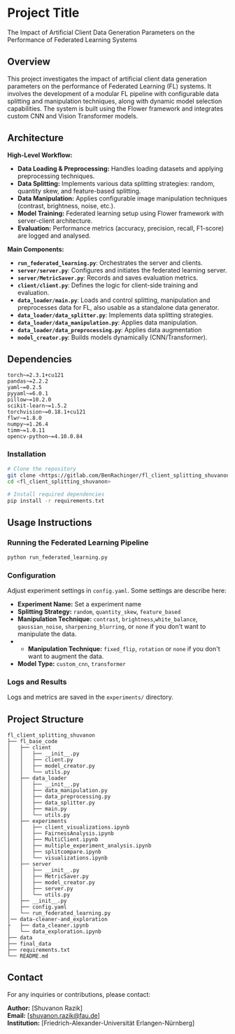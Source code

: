 # Project Title

The Impact of Artificial Client Data Generation Parameters on the Performance of Federated Learning Systems

## Overview
This project investigates the impact of artificial client data generation parameters on the performance of Federated Learning (FL) systems. It involves the development of a modular FL pipeline with configurable data splitting and manipulation techniques, along with dynamic model selection capabilities. The system is built using the Flower framework and integrates custom CNN and Vision Transformer models.

## Architecture

**High-Level Workflow:**
- **Data Loading & Preprocessing:** Handles loading datasets and applying preprocessing techniques.
- **Data Splitting:** Implements various data splitting strategies: random, quantity skew, and feature-based splitting.
- **Data Manipulation:** Applies configurable image manipulation techniques (contrast, brightness, noise, etc.).
- **Model Training:** Federated learning setup using Flower framework with server-client architecture.
- **Evaluation:** Performance metrics (accuracy, precision, recall, F1-score) are logged and analysed.

**Main Components:**
- **`run_federated_learning.py`**: Orchestrates the server and clients.
- **`server/server.py`**: Configures and initiates the federated learning server.
- **`server/MetricSaver.py`**: Records and saves evaluation metrics.
- **`client/client.py`**: Defines the logic for client-side training and evaluation.
- **`data_loader/main.py`**: Loads and control splitting, manipulation and preprocesses data for FL, also usable as a standalone data generator.
- **`data_loader/data_splitter.py`**: Implements data splitting strategies.
- **`data_loader/data_manipulation.py`**: Applies data manipulation.
- **`data_loader/data_preprocessing.py`**: Applies data augmentation
- **`model_creator.py`**: Builds models dynamically (CNN/Transformer).

## Dependencies
```
torch~=2.3.1+cu121
pandas~=2.2.2
yaml~=0.2.5
pyyaml~=6.0.1
pillow~=10.2.0
scikit-learn~=1.5.2
torchvision~=0.18.1+cu121
flwr~=1.8.0
numpy~=1.26.4
timm~=1.0.11
opencv-python~=4.10.0.84
```

### Installation
```bash
# Clone the repository
git clone <https://gitlab.com/BenRachinger/fl_client_splitting_shuvanon.git>
cd <fl_client_splitting_shuvanon>

# Install required dependencies
pip install -r requirements.txt
```

## Usage Instructions

### Running the Federated Learning Pipeline
```bash
python run_federated_learning.py
```

### Configuration
Adjust experiment settings in `config.yaml`. Some settings are describe here:
- **Experiment Name:** Set a experiment name
- **Splitting Strategy:** `random`, `quantity_skew`, `feature_based`
- **Manipulation Technique:** `contrast`, `brightness`,`white_balance`, `gaussian_noise`, `sharpening_blurring`, or `none` if you don't want to manipulate the data.
- - **Manipulation Technique:** `fixed_flip`, `rotation` or `none` if you don't want to augment the data.
- **Model Type:** `custom_cnn`, `transformer`

### Logs and Results
Logs and metrics are saved in the `experiments/` directory.

## Project Structure
```
fl_client_splitting_shuvanon
├── fl_base_code
│   ├── client
│   │   ├── __init__.py
│   │   ├── client.py
│   │   ├── model_creator.py
│   │   └── utils.py
│   ├── data_loader
│   │   ├── __init__.py
│   │   ├── data_manipulation.py
│   │   ├── data_preprocessing.py
│   │   ├── data_splitter.py
│   │   ├── main.py
│   │   └── utils.py
│   ├── experiments
│   │   ├── client_visualizations.ipynb
│   │   ├── FairnessAnalysis.ipynb
│   │   ├── MultiClient.ipynb
│   │   ├── multiple_experiment_analysis.ipynb
│   │   ├── splitcompare.ipynb
│   │   └── visualizations.ipynb
│   ├── server
│   │   ├── __init__.py
│   │   ├── MetricSaver.py
│   │   ├── model_creator.py
│   │   ├── server.py
│   │   └── utils.py
│   ├── __init__.py
│   ├── config.yaml
│   └── run_federated_learning.py
│── data-cleaner-and_exploration
├   ├── data_cleaner.ipynb
│   └── data_exploration.ipynb
├── data
├── final_data
├── requirements.txt
└── README.md
```

## Contact
For any inquiries or contributions, please contact:

**Author:** [Shuvanon Razik]  
**Email:** [shuvanon.razik@fau.de]  
**Institution:** [Friedrich-Alexander-Universität Erlangen-Nürnberg]

